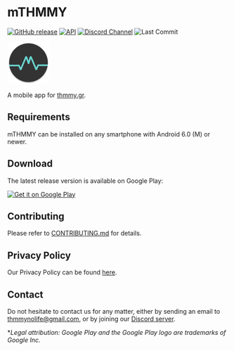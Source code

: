 # mTHMMY

[![GitHub release](https://img.shields.io/github/release/ThmmyNoLife/mTHMMY.svg?color=orange)](https://github.com/ThmmyNoLife/mTHMMY/releases)
[![API](https://img.shields.io/badge/API-21%2B-blue.svg?style=flat)](https://android-arsenal.com/api?level=21)
[![Discord Channel](https://img.shields.io/discord/252539000571559947?style=flat&color=738bd7&label=discord)][discord-server]
![Last Commit](https://img.shields.io/github/last-commit/ThmmyNoLife/mTHMMY/develop.svg?style=flat)

![mTHMMY logo](app/src/main/res/mipmap-xhdpi/ic_launcher_round.png)

A mobile app for [thmmy.gr](https://www.thmmy.gr).

## Requirements

mTHMMY can be installed on any smartphone with Android 6.0 (M) or newer.

## Download

The latest release version is available on Google Play:

<a href='https://play.google.com/store/apps/details?id=gr.thmmy.mthmmy&pcampaignid=MKT-Other-global-all-co-prtnr-py-PartBadge-Mar2515-1'><img alt='Get it on Google Play' src='https://play.google.com/intl/en_us/badges/images/generic/en_badge_web_generic.png' width="200"/></a>

## Contributing

Please refer to [CONTRIBUTING.md](/CONTRIBUTING.md) for details.

## Privacy Policy

Our Privacy Policy can be found [here](/PRIVACY.md).

## Contact

Do not hesitate to contact us for any matter, either by sending an email to [thmmynolife@gmail.com](mailto:thmmynolife@gmail.com), or by joining our [Discord server][discord-server].

**Legal attribution: Google Play and the Google Play logo are trademarks of Google Inc.*

[discord-server]: https://discord.gg/CVt3yrn
[trello-board]: https://trello.com/b/4MVlkrkg/mthmmy
